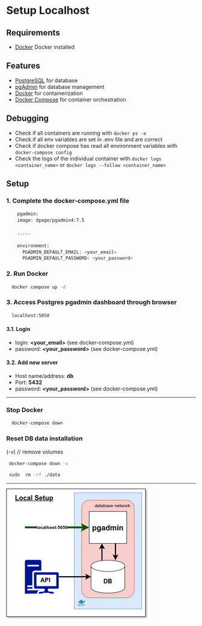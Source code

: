 # Setup Localhost


## Requirements

- [Docker](https://docs.docker.com/get-docker/) Docker installed

## Features

- [PostgreSQL](https://www.postgresql.org/) for database
- [pgAdmin](https://www.pgadmin.org/) for database management
- [Docker](https://www.docker.com/) for containerization
- [Docker Compose](https://docs.docker.com/compose/) for container orchestration

## Debugging

- Check if all containers are running with `docker ps -a`
- Check if all env variables are set in .env file and are correct
- Check if docker compose has read all environment variables with `docker-compose config`
- Check the logs of the individual container with `docker logs <container_name>` or `docker logs --follow <container_name>`

## Setup

### 1. Complete the docker-compose.yml file

```bash
    pgadmin:
    image: dpage/pgadmin4:7.5
    
    .....
    
    environment:
      PGADMIN_DEFAULT_EMAIL: <your_email>
      PGADMIN_DEFAULT_PASSWORD: <your_password>
```

### 2. Run Docker

```bash
  docker compose up -d
```

### 3. Access Postgres pgadmin dashboard through browser

```bash
  localhost:5050
```
#### 3.1. Login
- login: **<your_email>** (see docker-compose.yml)
- password: **<your_password>** (see docker-compose.yml)

#### 3.2. Add new server
- Host name/address: **db**
- Port: **5432**
- password: **<your_password>** (see docker-compose.yml)

*** 

###  Stop Docker

```bash
  docker-compose down
```

### Reset DB data installation

(-v) // remove volumes
```bash
 docker-compose down -v 
```

```bash
 sudo  rm -rf ./data
```

***

<img src="./utility/3sem-setup-local.drawio.png" alt="3 semester local environment setup">
